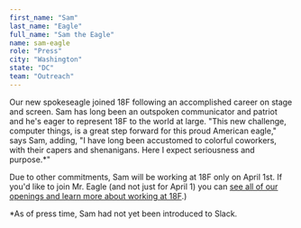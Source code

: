```yaml
---
first_name: "Sam"
last_name: "Eagle"
full_name: "Sam the Eagle"
name: sam-eagle
role: "Press"
city: "Washington"
state: "DC"
team: "Outreach"
---
```

Our new spokeseagle joined 18F following an accomplished career on stage and screen. Sam has long been an outspoken communicator and patriot and he's eager to represent 18F to the world at large. "This new challenge, computer things, is a great step forward for this proud American eagle," says Sam, adding, "I have long been accustomed to colorful coworkers, with their capers and shenanigans. Here I expect seriousness and purpose.*"

Due to other commitments, Sam will be working at 18F only on April 1st. If you'd like to join Mr. Eagle (and not just for April 1) you can [see all of our openings and learn more about working at 18F](https://pages.18f.gov/joining-18f/).)

*As of press time, Sam had not yet been introduced to Slack.
